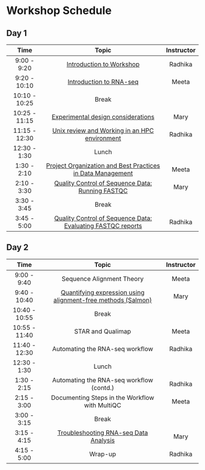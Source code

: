 
# Workshop Schedule


## Day 1

| Time            |   Topic  | Instructor |
|:------------------------:|:----------:|:--------:|
|9:00 - 9:20 | [Introduction to Workshop](../lectures/Intro_to_workshop.pdf) | Radhika |
|9:20 - 10:10 | [Introduction to RNA-seq](../lessons/Intro-to-RNAseq.md) | Meeta |
|10:10 - 10:25 | Break | |
|10:25 - 11:15 | [Experimental design considerations](https://hbctraining.github.io/Intro-to-rnaseq-hpc-salmon/lessons/experimental_planning_considerations.html) | Mary |
|11:15 - 12:30 | [Unix review and Working in an HPC environment](../lessons/shell_review.md) | Radhika |
|12:30 - 1:30 | Lunch | |
|1:30 - 2:10| [Project Organization and Best Practices in Data Management](https://hbctraining.github.io/Intro-to-rnaseq-hpc-O2/lessons/01_data_organization.html) | Meeta |
|2:10 - 3:30 | [Quality Control of Sequence Data: Running FASTQC](https://hbctraining.github.io/Intro-to-rnaseq-hpc-salmon/lessons/qc_running_fastqc.html) | Mary | 
|3:30 - 3:45| Break | 
|3:45 - 5:00| [Quality Control of Sequence Data: Evaluating FASTQC reports](../lessons/qc_fastqc_assessment.md) | Radhika | 


## Day 2

| Time            |   Topic  | Instructor |
|:------------------------:|:----------:|:--------:|
|9:00 - 9:40 | Sequence Alignment Theory | Meeta |
|9:40 - 10:40 | [Quantifying expression using alignment-free methods (Salmon)](https://hbctraining.github.io/Intro-to-rnaseq-hpc-salmon/lessons/04_quasi_alignment_salmon.html) | Mary |
|10:40 - 10:55 | Break | |
|10:55 - 11:40 | STAR and Qualimap | Meeta |
|11:40 - 12:30| Automating the RNA-seq workflow | Radhika |
|12:30 - 1:30 | Lunch | |
|1:30 - 2:15| Automating the RNA-seq workflow (contd.) | Radhika |
|2:15 - 3:00| Documenting Steps in the Workflow with MultiQC | Meeta |
|3:00 - 3:15 | Break | |
|3:15 - 4:15 | [Troubleshooting RNA-seq Data Analysis](https://github.com/hbctraining/Intro-to-rnaseq-hpc-salmon/raw/master/lectures/RNA-seq_troubleshooting.pdf) | Mary |
|4:15 - 5:00 | Wrap-up| Radhika |



